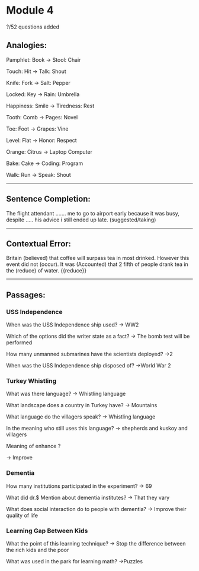 # Module 4

?/52 questions added

## Analogies:

Pamphlet: Book -> Stool: Chair

Touch: Hit -> Talk: Shout

Knife: Fork -> Salt: Pepper

Locked: Key -> Rain: Umbrella

Happiness: Smile -> Tiredness: Rest

Tooth: Comb -> Pages: Novel

Toe: Foot -> Grapes: Vine

Level: Flat -> Honor: Respect

Orange: Citrus -> Laptop Computer

Bake: Cake -> Coding: Program

Walk: Run -> Speak: Shout

---

## Sentence Completion:

The flight attendant ....... me to go to airport early because it was busy, despite ..... his advice i still ended up late. (suggested/taking)

---

## Contextual Error:

Britain (believed) that coffee will surpass tea in most drinked. However this event did not (occur). It was (Accounted) that 2 fifth of people drank tea in the (reduce) of water. {{reduce}}

---

## Passages:

### USS Independence

When was the USS Independence ship used?
-> WW2

Which of the options did the writer state as a fact?
-> The bomb test will be performed

How many unmanned submarines have the scientists deployed?
->2

When was the USS Independence ship disposed of?
->World War 2

### Turkey Whistling

What was there language?
-> Whistling language

What landscape does a country in Turkey have?
-> Mountains

What language do the villagers speak?
-> Whistling language

In the meaning who still uses this language?
-> shepherds and kuskoy and villagers

Meaning of enhance ?

-> Improve

### Dementia

How many institutions participated in the experiment?
-> 69

What did dr.$ Mention about dementia institutes?
-> That they vary

What does social interaction do to people with dementia?
-> Improve their quality of life

### Learning Gap Between Kids

What the point of this learning technique?
-> Stop the difference between the rich kids and the poor

What was used in the park for learning math?
->Puzzles
